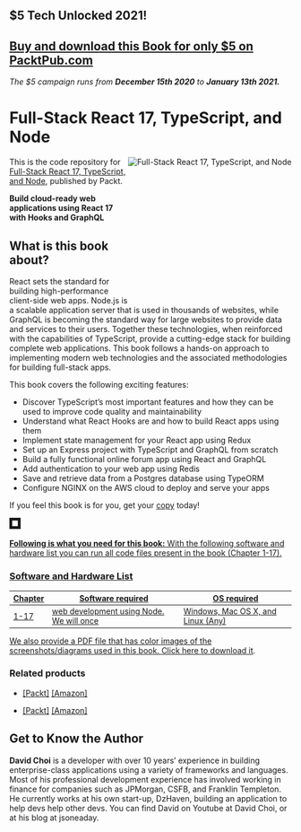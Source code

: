 ## $5 Tech Unlocked 2021!
[Buy and download this Book for only $5 on PacktPub.com](https://www.packtpub.com/product/full-stack-react-typescript-and-node/9781839219931)
-----
*The $5 campaign         runs from __December 15th 2020__ to __January 13th 2021.__*

# Full-Stack React 17, TypeScript, and Node

<a href="https://www.packtpub.com/in/web-development/full-stack-react-17-typescript-and-node?utm_source=github&utm_medium=repository&utm_campaign=9781839219931"><img src="https://static.packt-cdn.com/products/9781839219931/cover/smaller" alt="Full-Stack React 17, TypeScript, and Node" height="256px" align="right"></a>

This is the code repository for [Full-Stack React 17, TypeScript, and Node](https://www.packtpub.com/in/web-development/full-stack-react-17-typescript-and-node?utm_source=github&utm_medium=repository&utm_campaign=9781839219931), published by Packt.

**Build cloud-ready web applications using React 17 with Hooks and GraphQL**

## What is this book about?
React sets the standard for building high-performance client-side web apps. Node.js is a scalable application server that is used in thousands of websites, while GraphQL is becoming the standard way for large websites to provide data and services to their users. Together these technologies, when reinforced with the capabilities of TypeScript, provide a cutting-edge stack for building complete web applications. This book follows a hands-on approach to implementing modern web technologies and the associated methodologies for building full-stack apps. 

This book covers the following exciting features:
* Discover TypeScript’s most important features and how they can be used to improve code quality and maintainability
* Understand what React Hooks are and how to build React apps using them
* Implement state management for your React app using Redux
* Set up an Express project with TypeScript and GraphQL from scratch
* Build a fully functional online forum app using React and GraphQL
* Add authentication to your web app using Redis
* Save and retrieve data from a Postgres database using TypeORM
* Configure NGINX on the AWS cloud to deploy and serve your apps

If you feel this book is for you, get your [copy](https://www.amazon.com/dp/9781839219931) today!

<a href="https://www.packtpub.com/?utm_source=github&utm_medium=banner&utm_campaign=GitHubBanner"><img src="https://raw.githubusercontent.com/PacktPublishing/GitHub/master/GitHub.png" 
alt="https://www.packtpub.com/" border="5" />

**Following is what you need for this book:**
With the following software and hardware list you can run all code files present in the book (Chapter 1-17).
### Software and Hardware List
| Chapter | Software required | OS required |
| -------- | ------------------------------------ | ----------------------------------- |
| 1-17 | web development using Node. We will once | Windows, Mac OS X, and Linux (Any) |

We also provide a PDF file that has color images of the screenshots/diagrams used in this book. [Click here to download it]().

### Related products
*  [[Packt]](https://www.packtpub.com/product/node-cookbook-fourth-edition?utm_source=github&utm_medium=repository&utm_campaign=) [[Amazon]](https://www.amazon.com/dp/9781838558758)

*  [[Packt]](https://www.packtpub.com/product/full-stack-react-projects-second-edition?utm_source=github&utm_medium=repository&utm_campaign=) [[Amazon]](https://www.amazon.com/dp/9781839215414)

## Get to Know the Author
**David Choi**
is a developer with over 10 years’ experience in building enterprise-class applications using a variety of frameworks and languages. Most of his professional development experience has involved working in finance for companies such as JPMorgan, CSFB, and Franklin Templeton. He currently works at his own start-up, DzHaven, building an application to help devs help other devs.
You can find David on Youtube at David Choi, or at his blog at jsoneaday.
